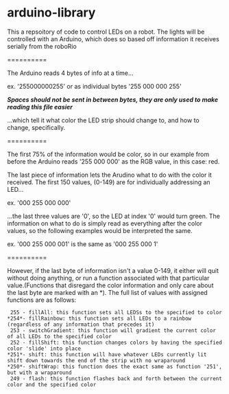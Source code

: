 # arduino-library
This a repsoitory of code to control LEDs on a robot. The lights will be controlled with an Arduino, which does so based off information it receives serially from the roboRio

==========

The Arduino reads 4 bytes of info at a time...

ex. '255000000255' or as individual bytes '255 000 000 255'

***Spaces should not be sent in between bytes, they are only used to make reading this file easier***

...which tell it what color the LED strip should change to, and how to change, specifically.

==========

The first 75% of the information would be color, so in our example from before the Arduino reads '255 000 000' as the RGB value, in this case: red.

The last piece of information lets the Arudino what to do with the color it received. The first 150 values, (0-149) are for individually addressing an LED...

ex. '000 255 000 000'

...the last three values are '0', so the LED at index '0' would turn green. The information on what to do is simply read as everything after the color values, so the following examples would be interpreted the same.

ex. '000 255 000 001' is the same as '000 255 000 1'

==========

However, if the last byte of information isn't a value 0-149, it either will quit without doing anything, or run a function associated with that particular value.(Functions that disregard the color information and only care about the last byte are marked with an *). The full list of values with assigned functions are as follows:
	
	 255 - fillAll: this function sets all LEDSs to the specified to color
	*254*- fillRainbow: this function sets all LEDs to a rainbow (regardless of any information that precedes it)
	 253 - switchGradient: this function will gradient the current color of all LEDs to the specified color
	 252 - fillShift: this function changes colors by having the specified color 'slide' into place
	*251*- shift: this function will have whatever LEDs currently lit shift down towards the end of the strip with no wraparound
	*250*- shiftWrap: this function does the exact same as function '251', but with a wraparound
	 249 - flash: this function flashes back and forth between the current color and the specified color

